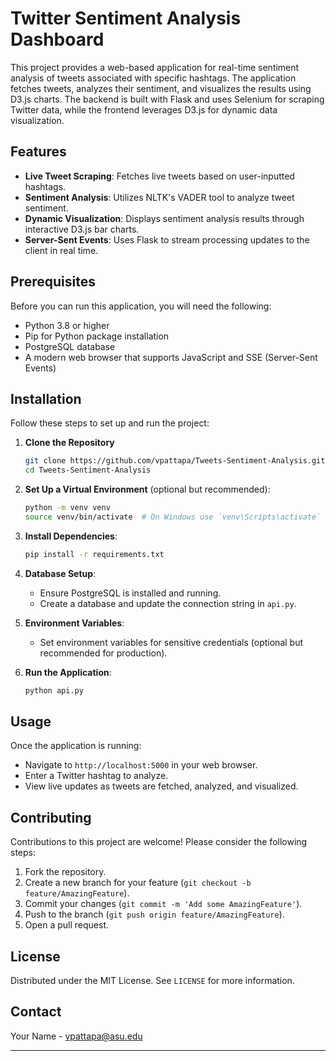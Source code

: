 # Twitter Sentiment Analysis Dashboard

This project provides a web-based application for real-time sentiment analysis of tweets associated with specific hashtags. The application fetches tweets, analyzes their sentiment, and visualizes the results using D3.js charts. The backend is built with Flask and uses Selenium for scraping Twitter data, while the frontend leverages D3.js for dynamic data visualization.

## Features

- **Live Tweet Scraping**: Fetches live tweets based on user-inputted hashtags.
- **Sentiment Analysis**: Utilizes NLTK's VADER tool to analyze tweet sentiment.
- **Dynamic Visualization**: Displays sentiment analysis results through interactive D3.js bar charts.
- **Server-Sent Events**: Uses Flask to stream processing updates to the client in real time.

## Prerequisites

Before you can run this application, you will need the following:

- Python 3.8 or higher
- Pip for Python package installation
- PostgreSQL database
- A modern web browser that supports JavaScript and SSE (Server-Sent Events)

## Installation

Follow these steps to set up and run the project:

1. **Clone the Repository**

   ```bash
   git clone https://github.com/vpattapa/Tweets-Sentiment-Analysis.git
   cd Tweets-Sentiment-Analysis
   ```

2. **Set Up a Virtual Environment** (optional but recommended):

   ```bash
   python -m venv venv
   source venv/bin/activate  # On Windows use `venv\Scripts\activate`
   ```

3. **Install Dependencies**:

   ```bash
   pip install -r requirements.txt
   ```

4. **Database Setup**:

   - Ensure PostgreSQL is installed and running.
   - Create a database and update the connection string in `api.py`.

5. **Environment Variables**:

   - Set environment variables for sensitive credentials (optional but recommended for production).

6. **Run the Application**:
   ```bash
   python api.py
   ```

## Usage

Once the application is running:

- Navigate to `http://localhost:5000` in your web browser.
- Enter a Twitter hashtag to analyze.
- View live updates as tweets are fetched, analyzed, and visualized.

## Contributing

Contributions to this project are welcome! Please consider the following steps:

1. Fork the repository.
2. Create a new branch for your feature (`git checkout -b feature/AmazingFeature`).
3. Commit your changes (`git commit -m 'Add some AmazingFeature'`).
4. Push to the branch (`git push origin feature/AmazingFeature`).
5. Open a pull request.

## License

Distributed under the MIT License. See `LICENSE` for more information.

## Contact

Your Name - vpattapa@asu.edu

---
